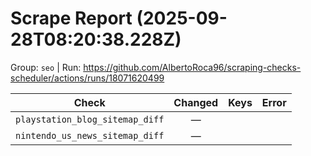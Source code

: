 # Scrape Report (2025-09-28T08:20:38.228Z)

Group: `seo`  |  Run: https://github.com/AlbertoRoca96/scraping-checks-scheduler/actions/runs/18071620499

| Check | Changed | Keys | Error |
|---|:---:|:--|:--|
| `playstation_blog_sitemap_diff` | — |  |  |
| `nintendo_us_news_sitemap_diff` | — |  |  |
